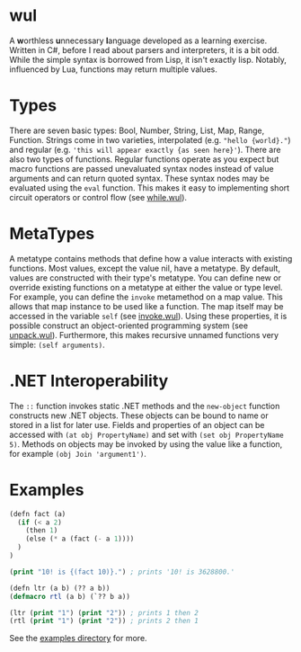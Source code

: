 wul
========
A **w**orthless **u**nnecessary **l**anguage developed as a learning exercise. Written in C#, before I read about parsers and interpreters, it is a bit odd. While the simple syntax is borrowed from Lisp, it isn't exactly lisp.  Notably, influenced by Lua, functions may return multiple values.

Types
======
There are seven basic types: Bool, Number, String, List, Map, Range, Function. Strings come in two varieties, interpolated (e.g. `"hello {world}."`) and regular (e.g. `'this will appear exactly {as seen here}'`). There are also two types of functions. Regular functions operate as you expect but macro functions are passed unevaluated syntax nodes instead of value arguments and can return quoted syntax. These syntax nodes may be evaluated using the `eval` function. This makes it easy to implementing short circuit operators or control flow (see [while.wul](Examples/while.wul)).

MetaTypes
=========
A metatype contains methods that define how a value interacts with existing functions. Most values, except the value nil, have a metatype. By default, values are constructed with their type's metatype. You can define new or override existing functions on a metatype at either the value or type level. For example, you can define the `invoke` metamethod on a map value. This allows that map instance to be used like a function. The map itself may be accessed in the variable `self` (see [invoke.wul](Examples/invoke.wul)). Using these properties, it is possible construct an object-oriented programming system (see [unpack.wul](Examples/unpack.wul)). Furthermore, this makes recursive unnamed functions very simple: `(self arguments)`. 

.NET Interoperability
=====================
The `::` function invokes static .NET methods and the `new-object` function constructs new .NET objects. These objects can be bound to name or stored in a list for later use. Fields and properties of an object can be accessed with `(at obj PropertyName)` and set with `(set obj PropertyName 5)`. Methods on objects may be invoked by using the value like a function, for example `(obj Join 'argument1')`.

Examples
=======
```lisp
(defn fact (a) 
  (if (< a 2) 
    (then 1)
    (else (* a (fact (- a 1))))
  )
)

(print "10! is {(fact 10)}.") ; prints '10! is 3628800.'
```

```lisp
(defn ltr (a b) (?? a b))
(defmacro rtl (a b) (`?? b a))

(ltr (print "1") (print "2")) ; prints 1 then 2
(rtl (print "1") (print "2")) ; prints 2 then 1
```

See the [examples directory](Examples) for more.
